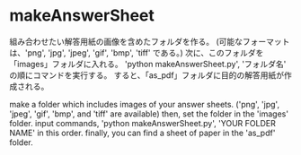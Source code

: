 # makeAnswerSheet
組み合わせたい解答用紙の画像を含めたフォルダを作る。
(可能なフォーマットは、'png', 'jpg', 'jpeg', 'gif', 'bmp', 'tiff' である。)
次に、このフォルダを「images」フォルダに入れる。
'python makeAnswerSheet.py', 'フォルダ名' の順にコマンドを実行する。
すると、「as_pdf」フォルダに目的の解答用紙が作成される。

make a folder which includes images of your answer sheets.
('png', 'jpg', 'jpeg', 'gif', 'bmp', and 'tiff' are available) 
then, set the folder in the 'images' folder.
input commands, 'python makeAnswerSheet.py', 'YOUR FOLDER NAME' in this order.
finally, you can find a sheet of paper in the 'as_pdf' folder.